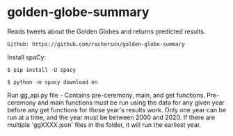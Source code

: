 # golden-globe-summary
Reads tweets about the Golden Globes and returns predicted results.

    Github: https://github.com/racherson/golden-globe-summary

Install spaCy:

    $ pip install -U spacy

    $ python -m spacy download en
    
Run gg_api.py file
    - Contains pre-ceremony, main, and get functions. Pre-ceremony and main functions must be run using the data for any given year before any get functions for those year's results work. Only one year can be run at a time, and the year must be between 2000 and 2020. If there are multiple 'ggXXXX.json' files in the folder, it will run the earliest year. 